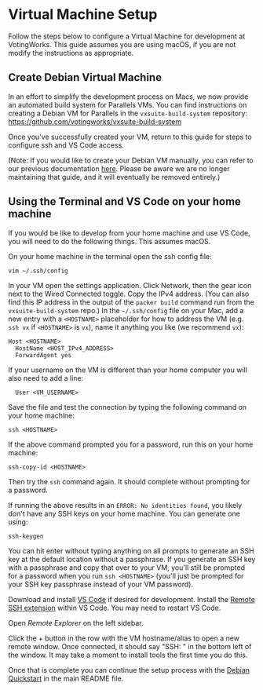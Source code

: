# Virtual Machine Setup

Follow the steps below to configure a Virtual Machine for development at VotingWorks. This guide assumes you are using macOS, if you are not modify the instructions as appropriate. 

## Create Debian Virtual Machine

In an effort to simplify the development process on Macs, we now provide an automated build system for Parallels VMs. You can find instructions on creating a Debian VM for Parallels in the `vxsuite-build-system` repository: https://github.com/votingworks/vxsuite-build-system

Once you've successfully created your VM, return to this guide for steps to configure ssh and VS Code access.

(Note: If you would like to create your Debian VM manually, you can refer to our previous documentation [here](./VirtualMachineSetup-deprecated.md). Please be aware we are no longer maintaining that guide, and it will eventually be removed entirely.)

## Using the Terminal and VS Code on your home machine

If you would be like to develop from your home machine and use VS Code, you will need to do the following things. This assumes macOS.

On your home machine in the terminal open the ssh config file:
```sh
vim ~/.ssh/config
```
In your VM open the settings application. Click Network, then the gear icon next to the Wired Connected toggle. Copy the IPv4 address. (You can also find this IP address in the output of the `packer build` command run from the `vxsuite-build-system` repo.)
In the `~/.ssh/config` file on your Mac, add a new entry with a `<HOSTNAME>` placeholder for how to address the VM (e.g. `ssh vx` if `<HOSTNAME>` is `vx`), name it anything you like (we recommend `vx`):
```
Host <HOSTNAME> 
  HostName <HOST_IPv4_ADDRESS>
  ForwardAgent yes
```
If your username on the VM is different than your home computer you will also need to add a line:
```
  User <VM_USERNAME>
```

Save the file and test the connection by typing the following command on your home machine:
```
ssh <HOSTNAME>
```

If the above command prompted you for a password, run this on your home machine: 
```
ssh-copy-id <HOSTNAME>
```
Then try the `ssh` command again. It should complete without prompting for a password.

If running the above results in an `ERROR: No identities found`, you likely don't have any SSH keys on your home machine. You can generate one using:
```
ssh-keygen
```
You can hit enter without typing anything on all prompts to generate an SSH key at the default location without a passphrase. If you generate an SSH key with a passphrase and copy that over to your VM, you'll still be prompted for a password when you run `ssh <HOSTNAME>` (you'll just be prompted for your SSH key passphrase instead of your VM password).

Download and install [VS Code](https://code.visualstudio.com/) if desired for development.
Install the [Remote SSH extension](https://marketplace.visualstudio.com/items?itemName=ms-vscode-remote.remote-ssh) within VS Code. You may need to restart VS Code.

Open *Remote Explorer* on the left sidebar. 

Click the + button in the row with the VM hostname/alias to open a new remote window. Once connected, it should say "SSH: <HOSTNAME>" in the bottom left of the window. It may take a moment to install tools the first time you do this. 

Once that is complete you can continue the setup process with the [Debian Quickstart](./README.md#debian-quickstart) in the main README file. 
